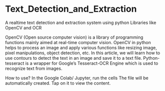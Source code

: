 # Text_Detection_and_Extraction
A realtime text detection and extraction system using python Libraries like OpenCV and OCR

OpenCV (Open source computer vision) is a library of programming functions mainly aimed at real-time computer vision. OpenCV in python helps to process an image and apply various functions like resizing image, pixel manipulations, object detection, etc. In this article, we will learn how to use contours to detect the text in an image and save it to a text file.
Python-tesseract is a wrapper for Google’s Tesseract-OCR Engine which is used to recognize text from images.


How to use?
In the Google Colab/ Jupyter, run the cells
The file will be automatically created. Tap on it to view the content.
